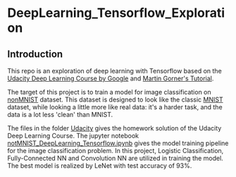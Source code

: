 # DeepLearning_Tensorflow_Exploration
## Introduction
This repo is an exploration of deep learning with Tensorflow based on the [Udacity Deep Learning Course by Google](https://www.udacity.com/course/deep-learning--ud730) and [Martin Gorner's Tutorial](https://cloud.google.com/blog/big-data/2017/01/learn-tensorflow-and-deep-learning-without-a-phd).

The target of this project is to train a model for image classification on [nonMNIST](http://yaroslavvb.blogspot.com/2011/09/notmnist-dataset.html) dataset. This dataset is designed to look like the classic [MNIST](http://yann.lecun.com/exdb/mnist/) dataset, while looking a little more like real data: it's a harder task, and the data is a lot less 'clean' than MNIST.

The files in the folder [Udacity](https://github.com/xyzhang89/DeepLearning_Tensorflow_Exploration/tree/master/Udacity) gives the homework solution of the Udacity Deep Learning Course. The jupyter notebook [notMNIST_DeepLearning_Tensorflow.ipynb](https://github.com/xyzhang89/DeepLearning_Tensorflow_Exploration/blob/master/notMNIST_DeepLearning_Tensorflow.ipynb) gives the model training pipeline for the image classification problem. In this project, Logistic Classification, Fully-Connected NN and Convolution NN are utilized in training the model. The best model is realized by LeNet with test accuracy of 93%.
